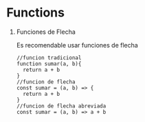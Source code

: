 # Functions

1. Funciones de Flecha 

    Es recomendable usar funciones de flecha

    ```JS
    //funcion tradicional
    function sumar(a, b){
      return a + b 
    }
    //funcion de flecha
    const sumar = (a, b) => {
      return a + b
    }
    //funcion de flecha abreviada
    const sumar = (a, b) => a + b
    ```
    
